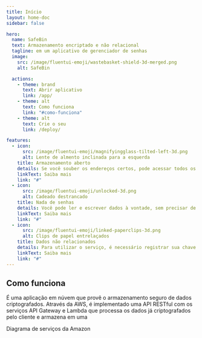 ```yaml
---
title: Início
layout: home-doc
sidebar: false

hero:
  name: SafeBin
  text: Armazenamento encriptado e não relacional
  tagline: em um aplicativo de gerenciador de senhas
  image:
    src: /image/fluentui-emoji/wastebasket-shield-3d-merged.png
    alt: SafeBin

  actions:
    - theme: brand
      text: Abrir aplicativo
      link: /app/
    - theme: alt
      text: Como funciona
      link: "#como-funciona"
    - theme: alt
      text: Crie o seu
      link: /deploy/

features:
  - icon:
      src: /image/fluentui-emoji/magnifyingglass-tilted-left-3d.png
      alt: Lente de almento inclinada para a esquerda
    title: Armazenamento aberto
    details: Se você souber os endereços certos, pode acessar todos os dados da base. Porém, se não tiver as chaves necessárias, não será capaz de ler nada, como se estivesse trancado para você.
    linkText: Saiba mais
    link: "#"
  - icon:
      src: /image/fluentui-emoji/unlocked-3d.png
      alt: Cadeado destrancado
    title: Nada de senhas
    details: Você pode ler e escrever dados à vontade, sem precisar de senha. Mas se quiser modificar ou apagar alguma coisa, vai precisar da chave que criou aquela informação.
    linkText: Saiba mais
    link: "#"
  - icon:
      src: /image/fluentui-emoji/linked-paperclips-3d.png
      alt: Clips de papel entrelaçados
    title: Dados não relacionados
    details: Para utilizar o serviço, é necessário registrar sua chave pública. Mas, relaxa, ninguém consegue associar os dados diretamente a você, a não ser que conheçam a lógica específica de como tudo foi organizado.
    linkText: Saiba mais
    link: "#"
---
```


## Como funciona

É uma aplicação em núvem que provê o armazenamento seguro de dados
criptografados. Através da AWS, é implementado uma API RESTful com os serviços
API Gateway e Lambda que processa os dados já criptografados pelo cliente e armazena em uma

<ImgZoom src="/image/aws-diagram.png" alt="Diagrama de serviços da Amazon">
    Diagrama de serviços da Amazon
</ImgZoom>

